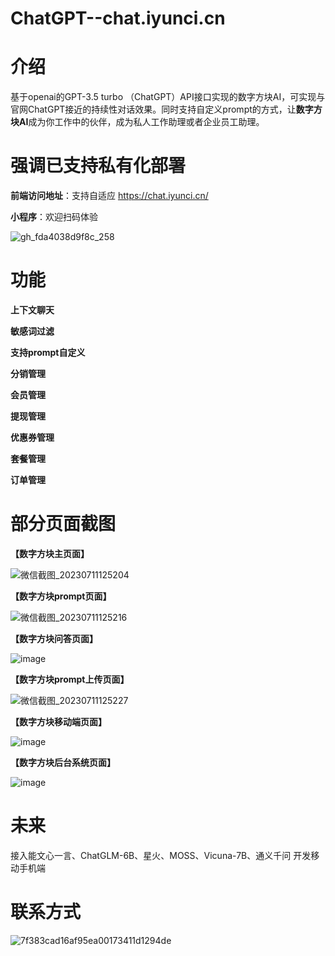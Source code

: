 # ChatGPT--chat.iyunci.cn
# **介绍**

基于openai的GPT-3.5 turbo （ChatGPT）API接口实现的数字方块AI，可实现与官网ChatGPT接近的持续性对话效果。同时支持自定义prompt的方式，让**数字方块AI**成为你工作中的伙伴，成为私人工作助理或者企业员工助理。

# **强调**已支持私有化部署



**前端访问地址**：支持自适应
https://chat.iyunci.cn/

**小程序**：欢迎扫码体验

![gh_fda4038d9f8c_258](https://github.com/jiangwenhuang/ChatGPT/assets/36922629/56acc673-0da2-4b6e-bea7-844de9344038)

# **功能**

**上下文聊天**

**敏感词过滤**

**支持prompt自定义**

**分销管理**

**会员管理**

**提现管理**

**优惠券管理**

**套餐管理**

**订单管理**

 


# **部分页面截图**

**【数字方块主页面】**

![微信截图_20230711125204](https://github.com/jiangwenhuang/ChatGPT/assets/36922629/e018ec89-2702-4ff7-aeb4-de5df5b38265)

**【数字方块prompt页面】**

![微信截图_20230711125216](https://github.com/jiangwenhuang/ChatGPT/assets/36922629/71dd606c-d40c-4d9d-95f3-6c97432820f8)

**【数字方块问答页面】**

![image](https://github.com/IYUNCI/ChatGPT--chat.iyunci.cn/assets/36922629/00f1d2d4-c7b8-42f4-b548-54953e0705de)

**【数字方块prompt上传页面】**

![微信截图_20230711125227](https://github.com/jiangwenhuang/ChatGPT/assets/36922629/feb432f8-d625-4184-8128-884e483aa3de)

**【数字方块移动端页面】**

![image](https://github.com/jiangwenhuang/ChatGPT/assets/36922629/02209201-799b-47db-8370-26f353a0d93f)

**【数字方块后台系统页面】**

![image](https://github.com/jiangwenhuang/ChatGPT/assets/36922629/bad17295-cda4-40e7-b379-787be7fb2f48)

# **未来**
接入能文心一言、ChatGLM-6B、星火、MOSS、Vicuna-7B、通义千问
开发移动手机端

# **联系方式**
![7f383cad16af95ea00173411d1294de](https://github.com/IYUNCI/ChatGPT--chat.iyunci.cn/assets/36922629/1a5a60cb-03b5-43b2-89f0-d4b7d803e145)
